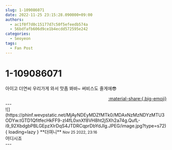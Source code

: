 ```yaml
---
slug: 1-109086071
date: 2022-11-25 23:15:28.090000+09:00
authors:
  - ac1f0f7d0c15177d7c50f5efeedb574a
  - 56bdfafb606d9ce1b4ecdd572595e242
categories:
  - Seoyeon
tags:
  - Fan Post
---
```


# 1-109086071

<div class="post-container" markdown="1">
<div class="content-container md-sidebar__scrollwrap" markdown="1">

아이고 더연씨 우리가게 와서 맛좀 봐바~ 써비스도 줄게에😎

</div>
</div>

<div style="text-align: right;" markdown="1">
<a href="https://weverse.io/fromis9/fanpost/1-109086071" style="text-align: right;">:material-share:{.big-emoji}</a>
</div>
---

<div class="comments-container md-sidebar__scrollwrap" markdown="1">
<div class="comment" markdown="1">
<div class='id-container' markdown="1">
![](https://phinf.wevpstatic.net/MjAyNDEyMDZfMTk0/MDAxNzMzNDYzMTU3ODYw.tGTD1QfitfecHkFF9-zI4fL0xnXf8VH8ht2j5Xh2a74g.QufL-i9_92XbdgbPBLGEpzXIrDqS4JTDRCqprDbYdJIg.JPEG/image.jpg?type=s72){ loading=lazy }
**<span class="artist">더여니</span>** <small>Nov 25 2022, 23:16</small><br>
</div>
<div class='comment-body' markdown="1">
어디시죠
</div>
</div>
</div>
---

